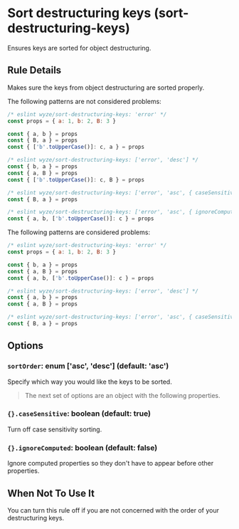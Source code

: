 # Sort destructuring keys (sort-destructuring-keys)

Ensures keys are sorted for object destructuring.

## Rule Details

Makes sure the keys from object destructuring are sorted properly.

The following patterns are not considered problems:

```js
/* eslint wyze/sort-destructuring-keys: 'error' */
const props = { a: 1, b: 2, B: 3 }

const { a, b } = props
const { B, a } = props
const { ['b'.toUpperCase()]: c, a } = props

/* eslint wyze/sort-destructuring-keys: ['error', 'desc'] */
const { b, a } = props
const { a, B } = props
const { ['b'.toUpperCase()]: c, B } = props

/* eslint wyze/sort-destructuring-keys: ['error', 'asc', { caseSensitive: false }] */
const { B, a } = props

/* eslint wyze/sort-destructuring-keys: ['error', 'asc', { ignoreComputed: true }] */
const { a, b, ['b'.toUpperCase()]: c } = props
```

The following patterns are considered problems:

```js
/* eslint wyze/sort-destructuring-keys: 'error' */
const props = { a: 1, b: 2, B: 3 }

const { b, a } = props
const { a, B } = props
const { a, b, ['b'.toUpperCase()]: c } = props

/* eslint wyze/sort-destructuring-keys: ['error', 'desc'] */
const { a, b } = props
const { a, B } = props

/* eslint wyze/sort-destructuring-keys: ['error', 'asc', { caseSensitive: false }] */
const { B, a } = props
```


## Options

### `sortOrder`: enum ['asc', 'desc'] (default: 'asc')

Specify which way you would like the keys to be sorted.

> The next set of options are an object with the following properties.

### `{}.caseSensitive`: boolean (default: true)

Turn off case sensitivity sorting.

### `{}.ignoreComputed`: boolean (default: false)

Ignore computed properties so they don't have to appear before other properties.

## When Not To Use It

You can turn this rule off if you are not concerned with the order of your destructuring keys.
